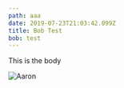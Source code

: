 ```yaml
---
path: aaa
date: 2019-07-23T21:03:42.099Z
title: Bob Test
bob: test
---
```

This is the body

![Aaron](./IMG_9643.JPG)
